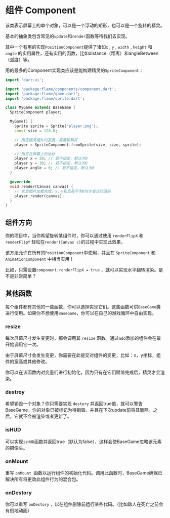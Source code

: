 # 组件 Component
该类表示屏幕上的单个对象，可以是一个浮动的矩形，也可以是一个旋转的精灵。

基本的抽象类包含常见的`update`和`render`函数等待我们去实现。

其中一个有用的实现`PositionComponent`提供了诸如`x` , `y` , `width` , `height` 和 `angle` 的实用属性，还有实用的函数，比如distance（距离）和angleBetween（弧度）等。

用的最多的Component实现类应该是能构建精灵的`SpriteComponent`：

```dart
import 'dart:ui';

import 'package:flame/components/component.dart';
import 'package:flame/game.dart';
import 'package:flame/sprite.dart';

class MyGame extends BaseGame {
  SpriteComponent player;

  MyGame() {
    Sprite sprite = Sprite('player.png');
    const size = 128.0;

    // 指定精灵组件的宽度，高度和精灵
    player = SpriteComponent.fromSprite(size, size, sprite);

    // 指定在屏幕上的坐标
    player.x = 20; // 若不指定，默认为0
    player.y = 30; // 若不指定，默认为0
    player.angle = 0; // 若不指定，默认为0
  }

  @override
  void render(Canvas canvas) {
    // 仅当图片加载完成，x，y和宽高不为0时才会进行渲染
    player.render(canvas);
  }
}

```

## 组件方向

你的项目中，当你希望旋转某组件时，你可以通过使用 `renderFlipX` 和 `renderFlipY` 轻松在`render(Canvas c)`的过程中实现此效果。

该方法允许在所有的`PositionComponent`中使用，并且在 `SpriteComponent` 和 `AnimationComponent` 中相当实用！

比如，只需设置`component.renderFlipX = true` ，就可以实现水平翻转渲染。是不是非常简单？

## 其他函数

每个组件都有其他的一些函数，你可以选择实现它们。这些函数可供`BaseGame`类进行使用。如果你不想使用`BaseGame`，你可以在自己的游戏循环中自由实现。

### resize

每次屏幕尺寸发生变更时，都会调用其 `resize` 函数。通过`add`添加的组件会在最开始调用它一次。

由于屏幕尺寸会发生变更，你需要在此提交对组件的变更，比如：x，y坐标，组件的宽高或其他修改。

你可以在该函数内对变量们进行初始化，因为只有在它们赋值完成后，精灵才会渲染。

### destroy

希望销毁一个对象？你只需要实现 `destory` 并返回true值，就可以警告BaseGame，你的对象已被标记为待销毁。并且在下次update前将其删除。之后，它就不会被渲染或者更新了。

### isHUD

可以实现`isHUD`函数并返回true（默认为false），这样会使BaseGame忽略该元素的摄像头。

### onMount

重写 `onMount `函数以运行组件的初始化代码。调用此函数时，BaseGame确保已解决所有将更改此组件行为的混合包。

### onDestory

你可以重写 `onDestory` ，以在组件删除前运行某些代码。（比如敌人在死亡之前会有倒地动画）

